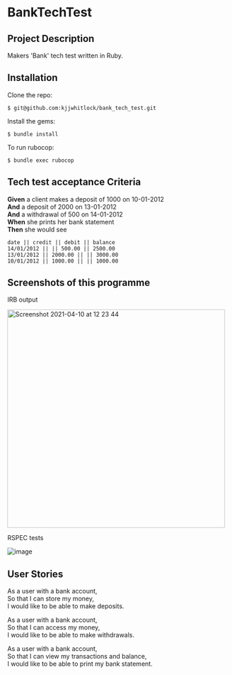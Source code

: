 # BankTechTest

## Project Description

Makers 'Bank' tech test written in Ruby.

## Installation

Clone the repo:

    $ git@github.com:kjjwhitlock/bank_tech_test.git
    
Install the gems:

    $ bundle install

To run rubocop:

    $ bundle exec rubocop

## Tech test acceptance Criteria

**Given** a client makes a deposit of 1000 on 10-01-2012  
**And** a deposit of 2000 on 13-01-2012  
**And** a withdrawal of 500 on 14-01-2012  
**When** she prints her bank statement  
**Then** she would see

```
date || credit || debit || balance
14/01/2012 || || 500.00 || 2500.00
13/01/2012 || 2000.00 || || 3000.00
10/01/2012 || 1000.00 || || 1000.00
```

## Screenshots of this programme

IRB output

<img width="492" alt="Screenshot 2021-04-10 at 12 23 44" src="https://user-images.githubusercontent.com/76783075/114268164-a6d6d100-99f7-11eb-9207-6ca44cf600c6.png">

RSPEC tests

![image](https://user-images.githubusercontent.com/76783075/114299114-91be7880-9ab1-11eb-8b2b-8113ccffa246.png)

## User Stories

As a user with a bank account,<br>
So that I can store my money,<br>
I would like to be able to make deposits.

As a user with a bank account,<br>
So that I can access my money,<br>
I would like to be able to make withdrawals.

As a user with a bank account,<br>
So that I can view my transactions and balance,<br>
I would like to be able to print my bank statement.

